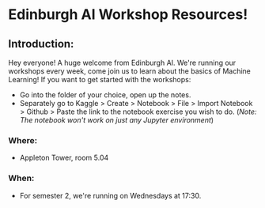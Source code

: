 # Edinburgh AI Workshop Resources!

## Introduction:
Hey everyone! A huge welcome from Edinburgh AI. We're running our workshops every week, come join us to learn about the basics of Machine Learning!
If you want to get started with the workshops:
- Go into the folder of your choice, open up the notes. 
- Separately go to Kaggle > Create > Notebook > File > Import Notebook > Github > Paste the link to the notebook exercise you wish to do. (*Note: The notebook won't work on just any Jupyter environment*)

### Where:
- Appleton Tower, room 5.04

### When:
- For semester 2, we're running on Wednesdays at 17:30.


